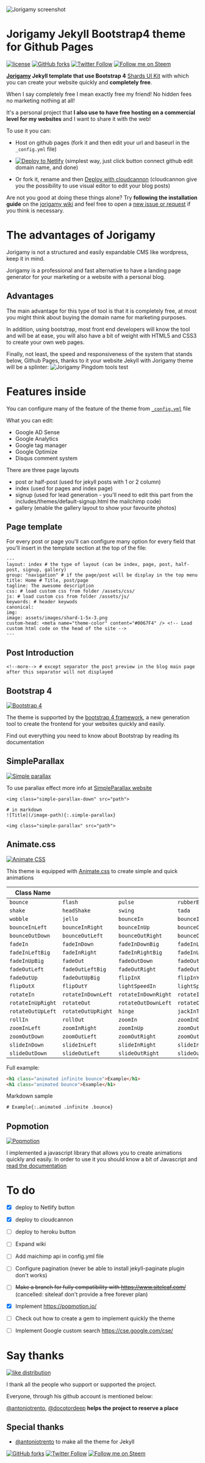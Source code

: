 ![Jorigamy screenshot](https://raw.githubusercontent.com/jorigamy/jorigamy.github.io/master/assets/images/jorigamy-readme.jpg)

# Jorigamy Jekyll Bootstrap4 theme for Github Pages
[![license](https://img.shields.io/github/license/mashape/apistatus.svg?style=flat-square)](https://github.com/jorigamy/jorigamy.github.io/blob/master/LICENSE) [![GitHub forks](https://img.shields.io/github/forks/badges/shields.svg?style=social&label=Fork)](https://github.com/jorigamy/jorigamy.github.io) <!--[![GitHub stars](https://img.shields.io/github/stars/badges/shields.svg?style=social&label=Stars)](https://github.com/jorigamy/jorigamy.github.io) -->[![Twitter Follow](https://img.shields.io/twitter/follow/espadrine.svg?style=social&label=Follow)](https://twitter.com/lantoniotrento) [![Follow me on Steem](https://img.shields.io/badge/Follow&#32;me-on&#32;Steem-orange.svg)](https://steemit.com/@antoniotrento)

**[Jorigamy](https://jorigamy.github.io) Jekyll template that use Bootstrap 4** [Shards UI Kit](https://designrevision.com/downloads/shards/?ref=producthunt) with which you can create your website quickly and **completely free**.

When I say completely free I mean exactly free my friend! No hidden fees no marketing nothing at all!

It's a personal project that **I also use to have free hosting on a commercial level for my websites** and I want to share it with the web!

To use it you can:

- Host on github pages (fork it and then edit your url and baseurl in the `_config.yml` file)

<!-- Markdown snippet -->
- [![Deploy to Netlify](https://www.netlify.com/img/deploy/button.svg)](https://app.netlify.com/start/deploy?repository=https://github.com/jorigamy/jorigamy.github.io) (simplest way, just click button connect github edit domain name, and done)

- Or fork it, rename and then [Deploy with cloudcannon](https://cloudcannon.com/) (cloudcannon give you the possibility to use visual editor to edit your blog posts)

Are not you good at doing these things alone? Try **following the installation guide** on the [jorigamy wiki](https://github.com/jorigamy/jorigamy.github.io/wiki/Installation) and feel free to open a [new issue or request](https://github.com/jorigamy/jorigamy.github.io/issues) if you think is necessary.

# The advantages of Jorigamy

Jorigamy is not a structured and easily expandable CMS like wordpress, keep it in mind.

Jorigamy is a professional and fast alternative to have a landing page generator for your marketing or a website with a personal blog.

## Advantages

The main advantage for this type of tool is that it is completely free, at most you might think about buying the domain name for marketing purposes.

In addition, using bootstrap, most front end developers will know the tool and will be at ease, you will also have a bit of weight with HTML5 and CSS3 to create your own web pages.

Finally, not least, the speed and responsiveness of the system that stands below, Github Pages, thanks to it your website Jekyll with Jorigamy theme will be a splinter:
![Jorigamy Pingdom tools test](https://jotigamy.github.io/assets/images/jorigamy-pingdom-tool-test.png)

# Features inside

You can configure many of the feature of the theme from [`_config.yml`](https://github.com/jorigamy/jorigamy.github.io/blob/master/_config.yml) file

What you can edit:

* Google AD Sense
* Google Analytics
* Google tag manager
* Google Optimize
* Disqus comment system

There are three page layouts

* post or half-post (used for jekyll posts with 1 or 2 column)
* index (used for pages and index page)
* signup (used for lead generation - you'll need to edit this part from the includes/themes/default-signup.html the mailchimp code)
* gallery (enable the gallery layout to show your favourite photos)

## Page template

For every post or page you'll can configure many option for every field that you'll insert in the template section at the top of the file:


```
---
layout: index # the type of layout (can be index, page, post, half-post, signup, gallery)
group: "navigation" # if the page/post will be display in the top menu
title: Home # Title, post/page
tagline: The awesome description
css: # load custom css from folder /assets/css/
js: # load custom css from folder /assets/js/
keywords: # header keywods
canonical:
img:
image: assets/images/shard-1-5x-3.png
custom-head: <meta name="theme-color" content="#0067F4" /> <!-- Load custom html code on the head of the site -->
---
```
## Post Introduction

```
<!--more--> # except separator the post preview in the blog main page after this separator will not displayed
```

## Bootstrap 4 

[![Bootstrap 4](https://raw.githubusercontent.com/jorigamy/jorigamy.github.io/master/assets/images/bootstrap-4.png)](https://v4-alpha.getbootstrap.com/)

The theme is supported by the [bootstrap 4 framework](https://v4-alpha.getbootstrap.com/), a new generation tool to create the frontend for your websites quickly and easily.

Find out everything you need to know about Bootstrap by reading its documentation

## SimpleParallax

[![Simple parallax](https://raw.githubusercontent.com/jorigamy/jorigamy.github.io/master/assets/images/simple-parallax-readme.png)](https://anakao-theme.com/simpleparallax/)

To use parallax effect more info at [SimpleParallax website](https://anakao-theme.com/simpleparallax/)

```
<img class="simple-parallax-down" src="path">

# in markdown
![Title](/image-path){:.simple-parallax}

<img class="simple-parallax" src="path">
```

## Animate.css

[![Animate CSS](https://raw.githubusercontent.com/jorigamy/jorigamy.github.io/master/assets/images/animatecss.png)](https://daneden.github.io/animate.css/)

This theme is equipped with [Animate.css](https://daneden.github.io/animate.css/) to create simple and quick animations

| Class Name | | | |
|--------------------|--------------------|--------------------|--------------------|
| `bounce` |`flash` |`pulse` |`rubberBand` |
| `shake` |`headShake` |`swing` |`tada` |
| `wobble` |`jello` |`bounceIn` |`bounceInDown` |
| `bounceInLeft` |`bounceInRight` |`bounceInUp` |`bounceOut` |
| `bounceOutDown` |`bounceOutLeft` |`bounceOutRight` |`bounceOutUp` |
| `fadeIn` |`fadeInDown` |`fadeInDownBig` |`fadeInLeft` |
| `fadeInLeftBig` |`fadeInRight` |`fadeInRightBig` |`fadeInUp` |
| `fadeInUpBig` |`fadeOut` |`fadeOutDown` |`fadeOutDownBig` |
| `fadeOutLeft` |`fadeOutLeftBig` |`fadeOutRight` |`fadeOutRightBig` |
| `fadeOutUp` |`fadeOutUpBig` |`flipInX` |`flipInY` |
| `flipOutX` |`flipOutY` |`lightSpeedIn` |`lightSpeedOut` |
| `rotateIn` |`rotateInDownLeft` |`rotateInDownRight` |`rotateInUpLeft` |
| `rotateInUpRight` |`rotateOut` |`rotateOutDownLeft` |`rotateOutDownRight` |
| `rotateOutUpLeft` |`rotateOutUpRight` |`hinge` |`jackInTheBox` |
| `rollIn` |`rollOut` |`zoomIn` |`zoomInDown` |
| `zoomInLeft` |`zoomInRight` |`zoomInUp` |`zoomOut` |
| `zoomOutDown` |`zoomOutLeft` |`zoomOutRight` |`zoomOutUp` |
| `slideInDown` |`slideInLeft` |`slideInRight` |`slideInUp` |
| `slideOutDown` |`slideOutLeft` |`slideOutRight` |`slideOutUp` |

Full example:

```html
<h1 class="animated infinite bounce">Example</h1>
<h1 class="animated bounce">Example</h1>
```
Markdown sample

```html
# Example{:.animated .infinite .bounce}
```

## Popmotion

[![Popmotion](https://raw.githubusercontent.com/jorigamy/jorigamy.github.io/master/assets/images/popmotion-pink.jpg)](https://popmotion.io/)

I implemented a javascript library that allows you to create animations quickly and easily.
In order to use it you should know a bit of Javascript and [read the documentation](https://popmotion.io/)

# To do

- [x] deploy to Netlify button
- [x] deploy to cloudcannon
- [ ] deploy to heroku button
- [ ] Expand wiki
- [ ] Add maichimp api in config.yml file
- [ ] Configure pagination (never be able to install jekyll-paginate plugin don't works)
- [ ] <del>Make a branch for fully compatibility with https://www.siteleaf.com/</del> (cancelled: siteleaf don't provide a free forever plan)
- [x] Implement https://popmotion.io/
- [ ] Check out how to create a gem to implement quickly the theme
- [ ] Implement Google custom search https://cse.google.com/cse/


# Say thanks

[![like distribution](https://raw.githubusercontent.com/jorigamy/jorigamy.github.io/master/assets/images/like-distribution.gif)](https://gph.is/2gvyXMJ)

I thank all the people who support or supported the project.

Everyone, through his github account is mentioned below:

[@antoniotrento](https://github.com/antoniotrento), [@docotordeep](https://github.com/doctordeep) **helps the project to reserve a place**

## Special thanks

- [@antoniotrento](https://github.com/antoniotrento) to make all the theme for Jekyll


[![GitHub forks](https://img.shields.io/github/forks/badges/shields.svg?style=social&label=Fork)](https://github.com/jorigamy/jorigamy.github.io) <!--[![GitHub stars](https://img.shields.io/github/stars/badges/shields.svg?style=social&label=Stars)](https://github.com/jorigamy/jorigamy.github.io) -->[![Twitter Follow](https://img.shields.io/twitter/follow/espadrine.svg?style=social&label=Follow)](https://twitter.com/lantoniotrento) [![Follow me on Steem](https://img.shields.io/badge/Follow&#32;me-on&#32;Steem-orange.svg)](https://steemit.com/@antoniotrento)
